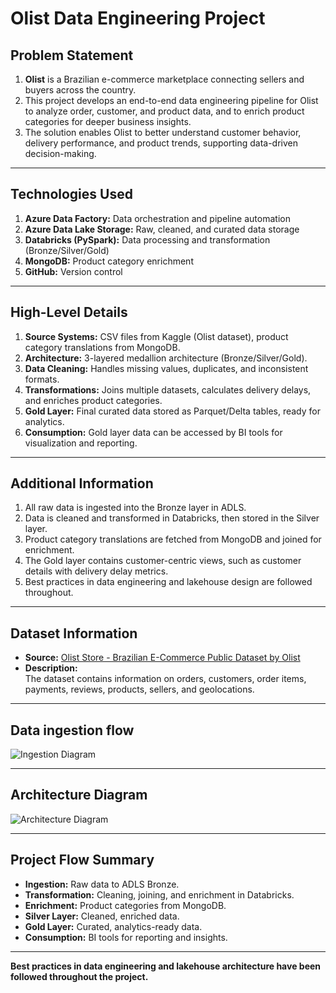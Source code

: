 # Olist Data Engineering Project

## Problem Statement

1. **Olist** is a Brazilian e-commerce marketplace connecting sellers and buyers across the country.
2. This project develops an end-to-end data engineering pipeline for Olist to analyze order, customer, and product data, and to enrich product categories for deeper business insights.
3. The solution enables Olist to better understand customer behavior, delivery performance, and product trends, supporting data-driven decision-making.

---

## Technologies Used

1. **Azure Data Factory:** Data orchestration and pipeline automation
2. **Azure Data Lake Storage:** Raw, cleaned, and curated data storage
3. **Databricks (PySpark):** Data processing and transformation (Bronze/Silver/Gold)
4. **MongoDB:** Product category enrichment
5. **GitHub:** Version control

---

## High-Level Details

1. **Source Systems:** CSV files from Kaggle (Olist dataset), product category translations from MongoDB.
2. **Architecture:** 3-layered medallion architecture (Bronze/Silver/Gold).
3. **Data Cleaning:** Handles missing values, duplicates, and inconsistent formats.
4. **Transformations:** Joins multiple datasets, calculates delivery delays, and enriches product categories.
5. **Gold Layer:** Final curated data stored as Parquet/Delta tables, ready for analytics.
6. **Consumption:** Gold layer data can be accessed by BI tools for visualization and reporting.

---

## Additional Information

1. All raw data is ingested into the Bronze layer in ADLS.
2. Data is cleaned and transformed in Databricks, then stored in the Silver layer.
3. Product category translations are fetched from MongoDB and joined for enrichment.
4. The Gold layer contains customer-centric views, such as customer details with delivery delay metrics.
5. Best practices in data engineering and lakehouse design are followed throughout.

---

## Dataset Information

- **Source:** [Olist Store - Brazilian E-Commerce Public Dataset by Olist](https://www.kaggle.com/datasets/olistbr/brazilian-ecommerce)
- **Description:**  
  The dataset contains information on orders, customers, order items, payments, reviews, products, sellers, and geolocations.

---
## Data ingestion flow

![Ingestion Diagram](https://github.com/babitaratudi/BigDataProject/blob/main/Data%20Ingestion%20flow.png)

---

## Architecture Diagram

![Architecture Diagram](https://github.com/babitaratudi/BigDataProject/blob/main/Architecture%20Diagram.png)

---

## Project Flow Summary

- **Ingestion:** Raw data to ADLS Bronze.
- **Transformation:** Cleaning, joining, and enrichment in Databricks.
- **Enrichment:** Product categories from MongoDB.
- **Silver Layer:** Cleaned, enriched data.
- **Gold Layer:** Curated, analytics-ready data.
- **Consumption:** BI tools for reporting and insights.

---

**Best practices in data engineering and lakehouse architecture have been followed throughout the project.**
